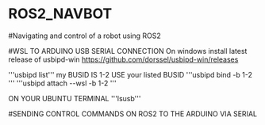 # ROS2_NAVBOT
#Navigating and control of a robot using ROS2

#WSL TO ARDUINO USB SERIAL CONNECTION
On windows install latest release of usbipd-win https://github.com/dorssel/usbipd-win/releases

'''usbipd list'''
my BUSID IS 1-2 USE your listed BUSID
'''usbipd bind -b 1-2 '''
'''usbipd attach --wsl -b 1-2 '''

ON YOUR UBUNTU TERMINAL
'''lsusb'''

#SENDING CONTROL COMMANDS ON ROS2 TO THE ARDUINO VIA SERIAL

